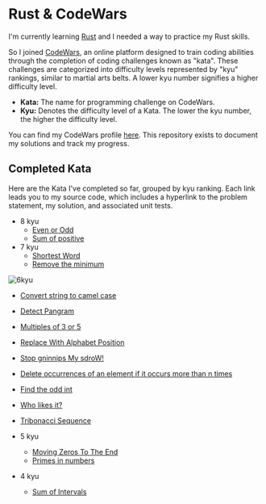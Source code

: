 # Rust & CodeWars

I'm currently learning [Rust](https://www.rust-lang.org/) and I needed a way to practice my Rust skills.

So I joined [CodeWars](https://www.codewars.com/), an online platform designed to train coding abilities through the completion of coding challenges known as "kata". These challenges are categorized into difficulty levels represented by "kyu" rankings, similar to martial arts belts. A lower kyu number signifies a higher difficulty level.

- **Kata:** The name for programming challenge on CodeWars.
- **Kyu:** Denotes the difficulty level of a Kata. The lower the kyu number, the higher the difficulty level.

You can find my CodeWars profile [here](https://www.codewars.com/users/bondeluke). This repository exists to document my solutions and track my progress. 

## Completed Kata
Here are the Kata I've completed so far, grouped by kyu ranking. Each link leads you to my source code, which includes a hyperlink to the problem statement, my solution, and associated unit tests.
- 8 kyu
  - [Even or Odd](src/even_or_odd.rs)
  - [Sum of positive](src/positive_sum.rs)
- 7 kyu
  - [Shortest Word](src/find_short.rs)
  - [Remove the minimum](src/remove_smallest.rs)
  
![6kyu](https://github.com/bondeluke/code_wars/assets/7105195/525c141a-4574-43fc-94f4-24d2eb1acbad)
- [Convert string to camel case](src/to_camel_case.rs)
- [Detect Pangram](src/is_pangram.rs)
- [Multiples of 3 or 5](src/multiples_of_3_or_5.rs)
- [Replace With Alphabet Position](src/alphabet_position.rs)
- [Stop gninnips My sdroW!](src/spin_words.rs)
- [Delete occurrences of an element if it occurs more than n times](src/delete_nth.rs)
- [Find the odd int](src/find_odd.rs)
- [Who likes it?](src/likes.rs)
- [Tribonacci Sequence](src/tribonacci.rs)

- 5 kyu
  - [Moving Zeros To The End](src/move_zeros.rs)
  - [Primes in numbers](src/prime_factors.rs)
- 4 kyu
  - [Sum of Intervals](src/sum_intervals.rs)


